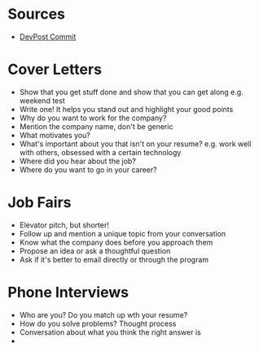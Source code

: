 # Sources

* [DevPost Commit](https://www.youtube.com/channel/UC7QnMsfuWDf6EXC5JxYduPQ)

# Cover Letters

* Show that you get stuff done and show that you can get along e.g. weekend test
* Write one! It helps you stand out and highlight your good points
* Why do you want to work for the company?
* Mention the company name, don't be generic
* What motivates you?
* What's important about you that isn't on your resume? e.g. work well with others, obsessed with a certain technology
* Where did you hear about the job?
* Where do you want to go in your career?

# Job Fairs

* Elevator pitch, but shorter!
* Follow up and mention a unique topic from your conversation
* Know what the company does before you approach them
* Propose an idea or ask a thoughtful question
* Ask if it's better to email directly or through the program

# Phone Interviews

* Who are you? Do you match up wth your resume?
* How do you solve problems? Thought process
* Conversation about what you think the right answer is
* 

